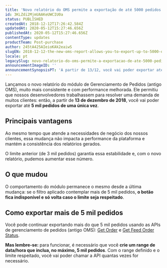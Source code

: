 ```yaml
---
title: 'Novo relatório do OMS permite a exportação de até 5000 pedidos'
id: 3KLZdi2MjmUAAKeUWCIU0a
status: PUBLISHED
createdAt: 2018-12-12T17:26:42.584Z
updatedAt: 2020-05-12T15:27:46.656Z
publishedAt: 2020-05-12T15:27:46.656Z
contentType: updates
productTeam: Post-purchase
author: 245tA425AIeioKAk2eaiwS
slugEN: 2018-12-12-the-new-oms-report-allows-you-to-export-up-to-5000-orders
locale: pt
legacySlug: novo-relatorio-do-oms-permite-a-exportacao-de-ate-5000-pedidos
announcementImageID: ''
announcementSynopsisPT: 'A partir de 13/12, você vai poder exportar até 5 mil pedidos de uma única vez no módulo de Gerenciamento de Pedidos.'
---
```


Lançamos o novo relatório do módulo de Gerenciamento de Pedidos (antigo OMS), muito mais consistente e com performance melhorada. Ele permitiu que nossos desenvolvedores trabalhassem para resolver uma demanda de muitos clientes: então, a partir de __13 de dezembro de 2018__, você vai poder exportar até __5 mil pedidos de uma única vez__.


## Principais vantagens
Ao mesmo tempo que atende a necessidades de negócio dos nossos clientes, essa mudança não impacta a performance da plataforma e mantém a consistência dos relatórios gerados.

O limite anterior (de 3 mil pedidos) garantia essa estabilidade e, com o novo relatório, pudemos aumentar esse número.


## O que mudou
O comportamento do módulo permanece o mesmo desde a última mudança: se o filtro aplicado contemplar mais de 5 mil pedidos, __o botão fica indisponível e só volta caso o limite seja respeitado__.


## Como exportar mais de 5 mil pedidos
Você pode continuar exportando mais do que 5 mil pedidos usando as APIs de gerenciamento de pedidos (antigo OMS): [Get Order](https://developers.vtex.com/reference/orders#getorder) e [Get Feed Order Status](https://developers.vtex.com/reference/note).

<div class="alert alert-warning">
<strong>Mas lembre-se:</strong> para funcionar, é necessário que você <strong>crie um range de data/hora que inclua, no máximo, 5 mil pedidos</strong>. Com o range definido e o limite respeitado, você vai poder chamar a API quantas vezes for necessário.
</div>
